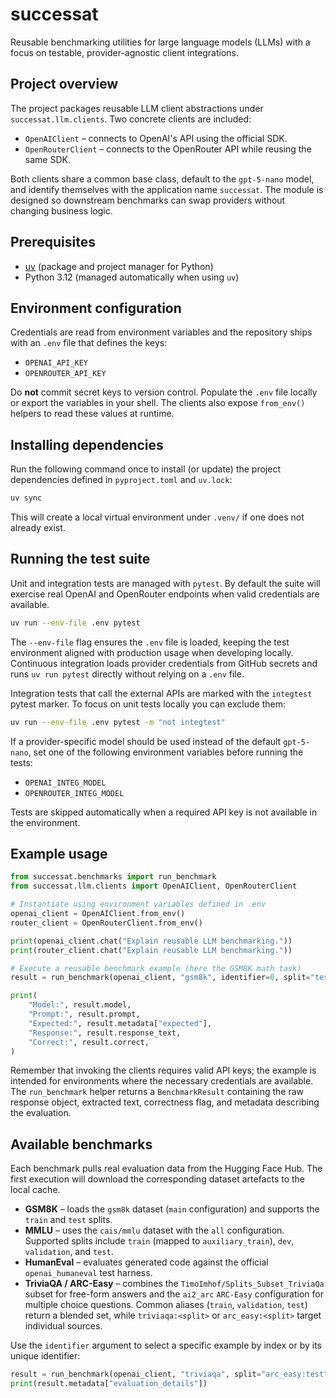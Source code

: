 # successat

Reusable benchmarking utilities for large language models (LLMs) with a
focus on testable, provider-agnostic client integrations.

## Project overview

The project packages reusable LLM client abstractions under
`successat.llm.clients`. Two concrete clients are included:

* `OpenAIClient` – connects to OpenAI's API using the official SDK.
* `OpenRouterClient` – connects to the OpenRouter API while reusing the same
  SDK.

Both clients share a common base class, default to the
`gpt-5-nano` model, and identify themselves with the application name
`successat`. The module is designed so downstream benchmarks can swap providers
without changing business logic.

## Prerequisites

* [uv](https://docs.astral.sh/uv/) (package and project manager for Python)
* Python 3.12 (managed automatically when using `uv`)

## Environment configuration

Credentials are read from environment variables and the repository ships with
an `.env` file that defines the keys:

* `OPENAI_API_KEY`
* `OPENROUTER_API_KEY`

Do **not** commit secret keys to version control. Populate the `.env` file
locally or export the variables in your shell. The clients also expose
`from_env()` helpers to read these values at runtime.

## Installing dependencies

Run the following command once to install (or update) the project dependencies
defined in `pyproject.toml` and `uv.lock`:

```bash
uv sync
```

This will create a local virtual environment under `.venv/` if one does not
already exist.

## Running the test suite

Unit and integration tests are managed with `pytest`. By default the suite will
exercise real OpenAI and OpenRouter endpoints when valid credentials are
available.

```bash
uv run --env-file .env pytest
```

The `--env-file` flag ensures the `.env` file is loaded, keeping the test
environment aligned with production usage when developing locally. Continuous
integration loads provider credentials from GitHub secrets and runs `uv run
pytest` directly without relying on a `.env` file.

Integration tests that call the external APIs are marked with the `integtest`
pytest marker. To focus on unit tests locally you can exclude them:

```bash
uv run --env-file .env pytest -m "not integtest"
```

If a provider-specific model should be used instead of the default
`gpt-5-nano`, set one of the following environment variables before running the
tests:

* `OPENAI_INTEG_MODEL`
* `OPENROUTER_INTEG_MODEL`

Tests are skipped automatically when a required API key is not available in the
environment.

## Example usage

```python
from successat.benchmarks import run_benchmark
from successat.llm.clients import OpenAIClient, OpenRouterClient

# Instantiate using environment variables defined in .env
openai_client = OpenAIClient.from_env()
router_client = OpenRouterClient.from_env()

print(openai_client.chat("Explain reusable LLM benchmarking."))
print(router_client.chat("Explain reusable LLM benchmarking."))

# Execute a reusable benchmark example (here the GSM8K math task)
result = run_benchmark(openai_client, "gsm8k", identifier=0, split="test")

print(
    "Model:", result.model,
    "Prompt:", result.prompt,
    "Expected:", result.metadata["expected"],
    "Response:", result.response_text,
    "Correct:", result.correct,
)
```

Remember that invoking the clients requires valid API keys; the example is
intended for environments where the necessary credentials are available. The
`run_benchmark` helper returns a `BenchmarkResult` containing the raw response
object, extracted text, correctness flag, and metadata describing the
evaluation.

## Available benchmarks

Each benchmark pulls real evaluation data from the Hugging Face Hub. The first
execution will download the corresponding dataset artefacts to the local cache.

* **GSM8K** – loads the `gsm8k` dataset (`main` configuration) and supports the
  `train` and `test` splits.
* **MMLU** – uses the `cais/mmlu` dataset with the `all` configuration. Supported
  splits include `train` (mapped to `auxiliary_train`), `dev`, `validation`, and
  `test`.
* **HumanEval** – evaluates generated code against the official
  `openai_humaneval` test harness.
* **TriviaQA / ARC-Easy** – combines the
  `TimoImhof/Splits_Subset_TriviaQa` subset for free-form answers and the
  `ai2_arc` `ARC-Easy` configuration for multiple choice questions. Common
  aliases (`train`, `validation`, `test`) return a blended set, while
  `triviaqa:<split>` or `arc_easy:<split>` target individual sources.

Use the `identifier` argument to select a specific example by index or by its
unique identifier:

```python
result = run_benchmark(openai_client, "triviaqa", split="arc_easy:test", identifier=0)
print(result.metadata["evaluation_details"])
```
